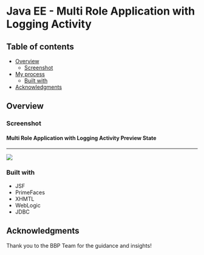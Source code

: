 # Java EE - Multi Role Application with Logging Activity

## Table of contents

- [Overview](#overview)
  - [Screenshot](#screenshot)
- [My process](#my-process)
  - [Built with](#built-with)
- [Acknowledgments](#acknowledgments)

## Overview

### Screenshot

#### Multi Role Application with Logging Activity Preview State
---
![](multirole-app.gif)

### Built with

- JSF
- PrimeFaces
- XHMTL
- WebLogic
- JDBC

## Acknowledgments

Thank you to the BBP Team for the guidance and insights!